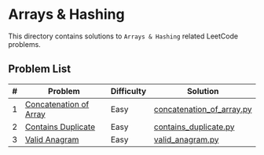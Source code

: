 # Arrays & Hashing

This directory contains solutions to `Arrays & Hashing` related LeetCode problems.

## Problem List

| # | Problem | Difficulty | Solution |
|---|---------|------------|----------|
| 1 | [Concatenation of Array](https://leetcode.com/problems/concatenation-of-array/) | Easy | [concatenation_of_array.py](./easy/concatenation_of_array.py) |
| 2 | [Contains Duplicate](https://leetcode.com/problems/contains-duplicate/) | Easy | [contains_duplicate.py](./easy/contains_duplicate.py) |
| 3 | [Valid Anagram](https://leetcode.com/problems/valid-anagram/) | Easy | [valid_anagram.py](./easy/valid_anagram.py) |



